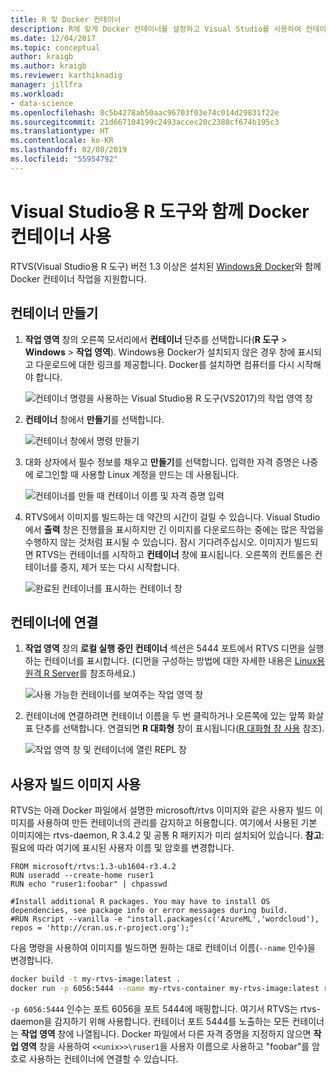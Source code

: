 ```yaml
---
title: R 및 Docker 컨테이너
description: R에 맞게 Docker 컨테이너를 설정하고 Visual Studio를 사용하여 컨테이너에 연결하는 방법입니다.
ms.date: 12/04/2017
ms.topic: conceptual
author: kraigb
ms.author: kraigb
ms.reviewer: karthiknadig
manager: jillfra
ms.workload:
- data-science
ms.openlocfilehash: 8c5b4278ab50aac96703f03e74c014d29831f22e
ms.sourcegitcommit: 21d667104199c2493accec20c2388cf674b195c3
ms.translationtype: HT
ms.contentlocale: ko-KR
ms.lasthandoff: 02/08/2019
ms.locfileid: "55954792"
---
```

# <a name="use-docker-containers-with-r-tools-for-visual-studio"></a>Visual Studio용 R 도구와 함께 Docker 컨테이너 사용

RTVS(Visual Studio용 R 도구) 버전 1.3 이상은 설치된 [Windows용 Docker](https://www.docker.com/docker-windows)와 함께 Docker 컨테이너 작업을 지원합니다.

## <a name="create-a-container"></a>컨테이너 만들기

1. **작업 영역** 창의 오른쪽 모서리에서 **컨테이너** 단추를 선택합니다(**R 도구** > **Windows** > **작업 영역**). Windows용 Docker가 설치되지 않은 경우 창에 표시되고 다운로드에 대한 링크를 제공합니다. Docker를 설치하면 컴퓨터를 다시 시작해야 합니다.

    ![컨테이너 명령을 사용하는 Visual Studio용 R 도구(VS2017)의 작업 영역 창](media/container-workspaces-window.png)

1. **컨테이너** 창에서 **만들기**를 선택합니다.

    ![컨테이너 창에서 명령 만들기](media/containers-window-create.png)

1. 대화 상자에서 필수 정보를 채우고 **만들기**를 선택합니다. 입력한 자격 증명은 나중에 로그인할 때 사용할 Linux 계정을 만드는 데 사용됩니다.

    ![컨테이너를 만들 때 컨테이너 이름 및 자격 증명 입력](media/containers-window-create-fill.png)

1. RTVS에서 이미지를 빌드하는 데 약간의 시간이 걸릴 수 있습니다. Visual Studio에서 **출력** 창은 진행률을 표시하지만 긴 이미지를 다운로드하는 중에는 많은 작업을 수행하지 않는 것처럼 표시될 수 있습니다. 잠시 기다려주십시오. 이미지가 빌드되면 RTVS는 컨테이너를 시작하고 **컨테이너** 창에 표시됩니다. 오른쪽의 컨트롤은 컨테이너를 중지, 제거 또는 다시 시작합니다.

    ![완료된 컨테이너를 표시하는 컨테이너 창](media/containers-window-created.png)

## <a name="connect-to-a-container"></a>컨테이너에 연결

1. **작업 영역** 창의 **로컬 실행 중인 컨테이너** 섹션은 5444 포트에서 RTVS 디먼을 실행하는 컨테이너를 표시합니다. (디먼을 구성하는 방법에 대한 자세한 내용은 [Linux용 원격 R Server](setting-up-remote-r-service-on-linux.md)를 참조하세요.)

    ![사용 가능한 컨테이너를 보여주는 작업 영역 창](media/workspaces-window-running-containers.png)

1. 컨테이너에 연결하려면 컨테이너 이름을 두 번 클릭하거나 오른쪽에 있는 앞쪽 화살표 단추를 선택합니다. 연결되면 **R 대화형** 창이 표시됩니다([R 대화형 창 사용](interactive-repl-for-r-in-visual-studio.md) 참조).

    ![작업 영역 창 및 컨테이너에 열린 REPL 창](media/workspaces-window-container-connected.png)

## <a name="use-custom-built-images"></a>사용자 빌드 이미지 사용

RTVS는 아래 Docker 파일에서 설명한 microsoft/rtvs 이미지와 같은 사용자 빌드 이미지를 사용하여 만든 컨테이너의 관리를 감지하고 허용합니다. 여기에서 사용된 기본 이미지에는 rtvs-daemon, R 3.4.2 및 공통 R 패키지가 미리 설치되어 있습니다. **참고**: 필요에 따라 여기에 표시된 사용자 이름 및 암호를 변경합니다.

```docker
FROM microsoft/rtvs:1.3-ub1604-r3.4.2
RUN useradd --create-home ruser1
RUN echo "ruser1:foobar" | chpasswd

#Install additional R packages. You may have to install OS dependencies, see package info or error messages during build.
#RUN Rscript --vanilla -e "install.packages(c('AzureML','wordcloud'), repos = 'http://cran.us.r-project.org');"
```

다음 명령을 사용하여 이미지를 빌드하면 원하는 대로 컨테이너 이름(`--name` 인수)을 변경합니다.

```bash
docker build -t my-rtvs-image:latest .
docker run -p 6056:5444 --name my-rtvs-container my-rtvs-image:latest rtvsd
```

`-p 6056:5444` 인수는 포트 6056을 포트 5444에 매핑합니다. 여기서 RTVS는 rtvs-daemon을 감지하기 위해 사용합니다. 컨테이너 포트 5444를 노출하는 모든 컨테이너는 **작업 영역** 창에 나열됩니다. Docker 파일에서 다른 자격 증명을 지정하지 않으면 **작업 영역** 창을 사용하여 `<<unix>>\ruser1`을 사용자 이름으로 사용하고 "foobar"를 암호로 사용하는 컨테이너에 연결할 수 있습니다.
